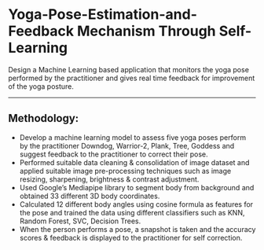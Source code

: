 # Yoga-Pose-Estimation-and-Feedback Mechanism Through Self-Learning
Design a Machine Learning based application that monitors the yoga pose performed by the practitioner and gives real time feedback for improvement of  the yoga posture.

---
## Methodology:
* Develop a machine learning model to assess five yoga poses perform by the practitioner Downdog,
Warrior-2, Plank, Tree, Goddess and suggest feedback to the practitioner to correct their pose.
* Performed suitable data cleaning & consolidation of image dataset and applied suitable image
pre-processing techniques such as image resizing, sharpening, brightness & contrast adjustment. 
* Used Google’s Mediapipe library to segment body from background and obtained 33 different 3D
body coordinates. 
* Calculated 12 different body angles using cosine formula as features for the pose and trained the
data using different classifiers such as KNN, Random Forest, SVC, Decision Trees. 
* When the person performs a pose, a snapshot is taken and the accuracy scores & feedback is displayed to
the practitioner for self correction.


